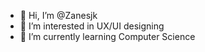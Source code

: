 - 👋 Hi, I’m @Zanesjk
- 👀 I’m interested in UX/UI designing
- 🌱 I’m currently learning Computer Science

<!---
Zanesjk/Zanesjk is a ✨ special ✨ repository because its `README.md` (this file) appears on your GitHub profile.
You can click the Preview link to take a look at your changes.
--->
